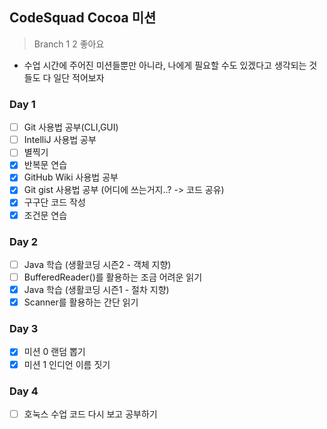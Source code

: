 ## CodeSquad Cocoa 미션 ##  
> Branch 1 2 좋아요

- 수업 시간에 주어진 미션들뿐만 아니라, 나에게 필요할 수도 있겠다고 생각되는 것들도 다 일단 적어보자

### Day 1
- [ ] Git 사용법 공부(CLI,GUI)
- [ ] IntelliJ 사용법 공부
- [ ] 별찍기
- [X] 반복문 연습
- [X] GitHub Wiki 사용법 공부
- [X] Git gist 사용법 공부 (어디에 쓰는거지..? -> 코드 공유)
- [X] 구구단 코드 작성
- [X] 조건문 연습

### Day 2
- [ ] Java 학습 (생활코딩 시즌2 - 객체 지향)
- [ ] BufferedReader()를 활용하는 조금 어려운 읽기
- [X] Java 학습 (생활코딩 시즌1 - 절차 지향)
- [X] Scanner를 활용하는 간단 읽기

### Day 3
- [X] 미션 0 랜덤 뽑기
- [X] 미션 1 인디언 이름 짓기

### Day 4
- [ ] 호눅스 수업 코드 다시 보고 공부하기

